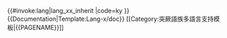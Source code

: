 <includeonly>{{#invoke:lang|lang_xx_inherit
|code=ky
}}</includeonly><noinclude>
{{Documentation|Template:Lang-x/doc}}
[[Category:突厥語族多語言支持模板|{{PAGENAME}}]]
</noinclude>